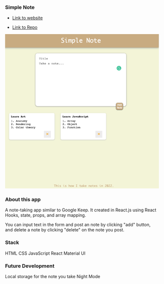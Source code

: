 
### Simple Note

- [Link to website](https://rachel-simple-note.netlify.app)

- [Link to Repo](https://github.com/xinyirachel/Simple-Note)

![Index](/docs/index.png)

### About this app

A note-taking app similar to Google Keep. It created in React.js using React Hooks, state, props, and array mapping. 

You can input text in the form and post an note by clicking "add" button, and delete a note by clicking "delete" on the note you post.

### Stack
HTML
CSS
JavaScript
React
Material UI

### Future Development
Local storage for the note you take
Night Mode



